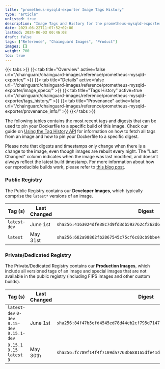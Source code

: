 ```yaml
---
title: "prometheus-mysqld-exporter Image Tags History"
type: "article"
unlisted: true
description: "Image Tags and History for the prometheus-mysqld-exporter Chainguard Image"
date: 2023-06-22T11:07:52+02:00
lastmod: 2024-06-03 00:46:08
draft: false
tags: ["Reference", "Chainguard Images", "Product"]
images: []
weight: 700
toc: true
---
```


{{< tabs >}}
{{< tab title="Overview" active=false url="/chainguard/chainguard-images/reference/prometheus-mysqld-exporter/" >}}
{{< tab title="Details" active=false url="/chainguard/chainguard-images/reference/prometheus-mysqld-exporter/image_specs/" >}}
{{< tab title="Tags History" active=true url="/chainguard/chainguard-images/reference/prometheus-mysqld-exporter/tags_history/" >}}
{{< tab title="Provenance" active=false url="/chainguard/chainguard-images/reference/prometheus-mysqld-exporter/provenance_info/" >}}
{{</ tabs >}}

The following tables contains the most recent tags and digests that can be used to pin your Dockerfile to a specific build of this image. Check our guide on [Using the Tag History API](/chainguard/chainguard-images/using-the-tag-history-api/) for information on how to fetch all tags from an image and how to pin your Dockerfile to a specific digest.

Please note that digests and timestamps only change when there is a change to the image, even though images are rebuilt every night. The "Last Changed" column indicates when the image was last modified, and doesn't always reflect the latest build timestamp. For more information about how our reproducible builds work, please refer to [this blog post](https://www.chainguard.dev/unchained/reproducing-chainguards-reproducible-image-builds).

### Public Registry
The Public Registry contains our **Developer Images**, which typically comprise the `latest*` versions of an image.

| Tag (s)       | Last Changed | Digest                                                                    |
|---------------|--------------|---------------------------------------------------------------------------|
|  `latest-dev` | June 1st     | `sha256:4163024dfe38c7d9fd3db593762cf263d63bde7afd30e2ab5ee6c5f3350236d3` |
|  `latest`     | May 31st     | `sha256:682a98862fb2867545c75cf6c83cb9bbe470301d532e754e842acbde8f4919f2` |


### Private/Dedicated Registry
The Private/Dedicated Registry contains our **Production Images**, which include all versioned tags of an image and special images that are not available in the public registry (including FIPS images and other custom builds).

| Tag (s)                                       | Last Changed | Digest                                                                    |
|-----------------------------------------------|--------------|---------------------------------------------------------------------------|
|  `latest-dev` `0-dev` `0.15-dev` `0.15.1-dev` | June 1st     | `sha256:84f47b5efd4545ed78d44eb2cf795d7147b380e546368c7c7f33475921f33775` |
|  `0.15.1` `0.15` `latest` `0`                 | May 30th     | `sha256:fc789f14f4f7109da7763b688165dfe41d178baa3454bcf406bf7fc8ffbdf7c6` |

